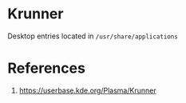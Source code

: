 # Krunner
Desktop entries located in `/usr/share/applications`
# References
1. https://userbase.kde.org/Plasma/Krunner